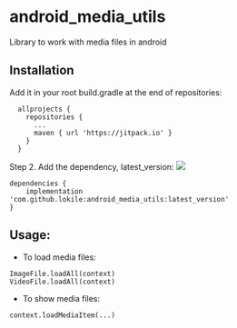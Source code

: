 # android_media_utils
Library to work with media files in android


## Installation
Add it in your root build.gradle at the end of repositories:
```
  allprojects {
    repositories {
      ...
      maven { url 'https://jitpack.io' }
    }
  }
```
Step 2. Add the dependency, latest_version: [![](https://jitpack.io/v/lokile/android_media_utils.svg)](https://jitpack.io/#lokile/android_media_utils)
```
dependencies {
    implementation 'com.github.lokile:android_media_utils:latest_version'
}
```

## Usage:
- To load media files:
```
ImageFile.loadAll(context)
VideoFile.loadAll(context)
```
- To show media files:
```
context.loadMediaItem(...)
```
